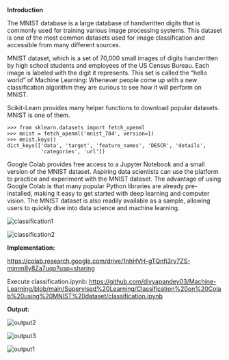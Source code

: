 **Introduction**

The MNIST database is a large database of handwritten digits that is commonly used for training various image processing systems. This dataset is one of the most common datasets used for image classification and accessible from many different sources.

MNIST dataset, which is a set of 70,000 small images of digits
handwritten by high school students and employees of the US Census Bureau.
Each image is labeled with the digit it represents.
This set is called the “hello world” of Machine Learning:
Whenever people come up with a new classification algorithm they are curious to see how it will perform on MNIST.

Scikit-Learn provides many helper functions to download popular datasets. MNIST is one of them.

    >>> from sklearn.datasets import fetch_openml
    >>> mnist = fetch_openml('mnist_784', version=1)
    >>> mnist.keys()
    dict_keys(['data', 'target', 'feature_names', 'DESCR', 'details',
               'categories', 'url'])

Google Colab provides free access to a Jupyter Notebook and a small version of the MNIST dataset. Aspiring data scientists can use the platform to practice and experiment with the MNIST dataset. The advantage of using Google Colab is that many popular Python libraries are already pre-installed, making it easy to get started with deep learning and computer vision. The MNIST dataset is also readily available as a sample, allowing users to quickly dive into data science and machine learning.

![classification1](https://user-images.githubusercontent.com/113223572/218920263-7619b9d5-3f00-4d03-a9d6-1169d5d6a745.JPG)

![classification2](https://user-images.githubusercontent.com/113223572/218920294-b4f1e194-11d8-419f-be92-535e5029ab8e.JPG)


**Implementation:**

https://colab.research.google.com/drive/1nhHVH-gTQnfi3rv7ZS-mjmm8y8Za7uqo?usp=sharing


Execute classification.ipynb: https://github.com/divyapandey03/Machine-Learning/blob/main/Supervised%20Learning/Classification%20on%20Colab%20using%20MNIST%20dataset/classification.ipynb


**Output:**

![output2](https://user-images.githubusercontent.com/113223572/218920684-0518c2b2-da33-4dc0-b732-b5a1bc11bbf8.JPG)

![output3](https://user-images.githubusercontent.com/113223572/218920688-6c397efc-257b-4e0c-801a-73012934bd13.JPG)

![output1](https://user-images.githubusercontent.com/113223572/218920690-eb9c25da-1b8d-47d3-85eb-b9f4a6402ee4.JPG)

